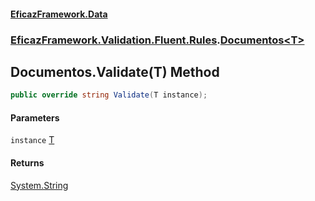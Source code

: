 #### [EficazFramework.Data](EficazFrameworkData.md 'EficazFramework Data')
### [EficazFramework.Validation.Fluent.Rules](EficazFrameworkData.md#EficazFramework.Validation.Fluent.Rules 'EficazFramework.Validation.Fluent.Rules').[Documentos&lt;T&gt;](EficazFramework.Validation.Fluent.Rules/Documentos_T_.md 'EficazFramework.Validation.Fluent.Rules.Documentos<T>')

## Documentos<T>.Validate(T) Method

```csharp
public override string Validate(T instance);
```
#### Parameters

<a name='EficazFramework.Validation.Fluent.Rules.Documentos_T_.Validate(T).instance'></a>

`instance` [T](EficazFramework.Validation.Fluent.Rules/Documentos_T_.md#EficazFramework.Validation.Fluent.Rules.Documentos_T_.T 'EficazFramework.Validation.Fluent.Rules.Documentos<T>.T')

#### Returns
[System.String](https://docs.microsoft.com/en-us/dotnet/api/System.String 'System.String')